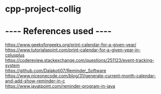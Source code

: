 # cpp-project-collig
<h1>---- References used ----</h1>

https://www.geeksforgeeks.org/print-calendar-for-a-given-year/ <br />
https://www.tutorialspoint.com/print-calendar-for-a-given-year-in-cplusplus <br />
https://codereview.stackexchange.com/questions/251123/event-tracking-system <br />
https://github.com/Dalakoti07/Reminder_Software <br />
https://www.niceonecode.com/blog/31/generate-current-month-calendar-and-add-show-reminder-in-c <br />
https://www.javatpoint.com/reminder-program-in-java
